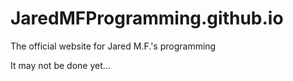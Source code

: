 # JaredMFProgramming.github.io
The official website for Jared M.F.'s programming

It may not be done yet...
